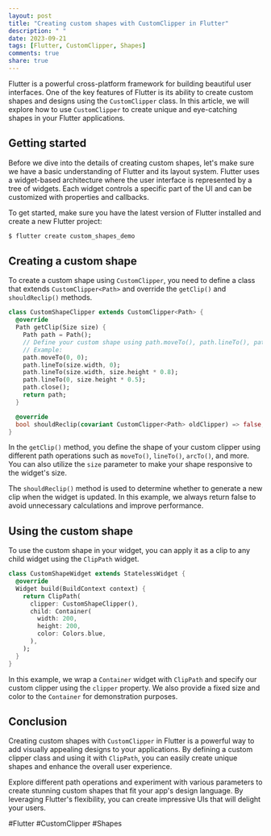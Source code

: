 ```yaml
---
layout: post
title: "Creating custom shapes with CustomClipper in Flutter"
description: " "
date: 2023-09-21
tags: [Flutter, CustomClipper, Shapes]
comments: true
share: true
---
```


Flutter is a powerful cross-platform framework for building beautiful user interfaces. One of the key features of Flutter is its ability to create custom shapes and designs using the `CustomClipper` class. In this article, we will explore how to use `CustomClipper` to create unique and eye-catching shapes in your Flutter applications.

## Getting started

Before we dive into the details of creating custom shapes, let's make sure we have a basic understanding of Flutter and its layout system. Flutter uses a widget-based architecture where the user interface is represented by a tree of widgets. Each widget controls a specific part of the UI and can be customized with properties and callbacks.

To get started, make sure you have the latest version of Flutter installed and create a new Flutter project:

```dart
$ flutter create custom_shapes_demo
```

## Creating a custom shape

To create a custom shape using `CustomClipper`, you need to define a class that extends `CustomClipper<Path>` and override the `getClip()` and `shouldReclip()` methods.

```dart
class CustomShapeClipper extends CustomClipper<Path> {
  @override
  Path getClip(Size size) {
    Path path = Path();
    // Define your custom shape using path.moveTo(), path.lineTo(), path.arcTo(), etc.
    // Example:
    path.moveTo(0, 0);
    path.lineTo(size.width, 0);
    path.lineTo(size.width, size.height * 0.8);
    path.lineTo(0, size.height * 0.5);
    path.close();
    return path;
  }

  @override
  bool shouldReclip(covariant CustomClipper<Path> oldClipper) => false;
}
```

In the `getClip()` method, you define the shape of your custom clipper using different path operations such as `moveTo()`, `lineTo()`, `arcTo()`, and more. You can also utilize the `size` parameter to make your shape responsive to the widget's size.

The `shouldReclip()` method is used to determine whether to generate a new clip when the widget is updated. In this example, we always return false to avoid unnecessary calculations and improve performance.

## Using the custom shape

To use the custom shape in your widget, you can apply it as a clip to any child widget using the `ClipPath` widget.

```dart
class CustomShapeWidget extends StatelessWidget {
  @override
  Widget build(BuildContext context) {
    return ClipPath(
      clipper: CustomShapeClipper(),
      child: Container(
        width: 200,
        height: 200,
        color: Colors.blue,
      ),
    );
  }
}
```

In this example, we wrap a `Container` widget with `ClipPath` and specify our custom clipper using the `clipper` property. We also provide a fixed size and color to the `Container` for demonstration purposes.

## Conclusion

Creating custom shapes with `CustomClipper` in Flutter is a powerful way to add visually appealing designs to your applications. By defining a custom clipper class and using it with `ClipPath`, you can easily create unique shapes and enhance the overall user experience.

Explore different path operations and experiment with various parameters to create stunning custom shapes that fit your app's design language. By leveraging Flutter's flexibility, you can create impressive UIs that will delight your users.

#Flutter #CustomClipper #Shapes